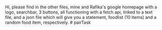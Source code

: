 Hi, please find in the other files, mine and Rafika's google homepage with a logo, searchbar, 3 buttons, all functioning with a fetch api, linked to a text file, and a json file which will give you a statement, foodlist (10 items) and a random food item, respectively. # pairTask
